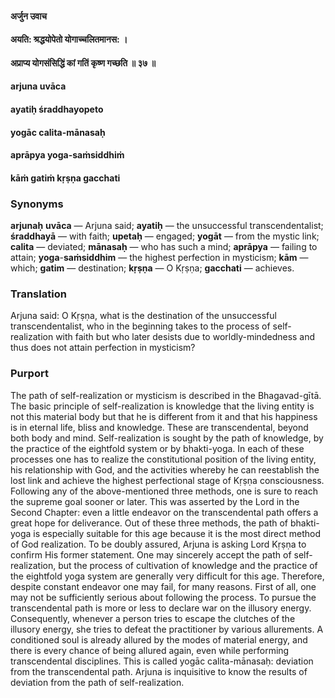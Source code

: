 #### अर्जुन उवाच
#### अयति: श्रद्धयोपेतो योगाच्चलितमानस: ।
#### अप्राप्य योगसंसिद्धिं कां गतिं कृष्ण गच्छति ॥ ३७ ॥

#### arjuna uvāca
#### ayatiḥ śraddhayopeto
#### yogāc calita-mānasaḥ
#### aprāpya yoga-saṁsiddhiṁ
#### kāṁ gatiṁ kṛṣṇa gacchati

### Synonyms

**arjunaḥ** **uvāca** — Arjuna said; **ayatiḥ** — the unsuccessful transcendentalist; **śraddhayā** — with faith; **upetaḥ** — engaged; **yogāt** — from the mystic link; **calita** — deviated; **mānasaḥ** — who has such a mind; **aprāpya** — failing to attain; **yoga**-**saṁsiddhim** — the highest perfection in mysticism; **kām** — which; **gatim** — destination; **kṛṣṇa** — O Kṛṣṇa; **gacchati** — achieves.

### Translation

Arjuna said: O Kṛṣṇa, what is the destination of the unsuccessful transcendentalist, who in the beginning takes to the process of self-realization with faith but who later desists due to worldly-mindedness and thus does not attain perfection in mysticism?

### Purport

The path of self-realization or mysticism is described in the Bhagavad-gītā. The basic principle of self-realization is knowledge that the living entity is not this material body but that he is different from it and that his happiness is in eternal life, bliss and knowledge. These are transcendental, beyond both body and mind. Self-realization is sought by the path of knowledge, by the practice of the eightfold system or by bhakti-yoga. In each of these processes one has to realize the constitutional position of the living entity, his relationship with God, and the activities whereby he can reestablish the lost link and achieve the highest perfectional stage of Kṛṣṇa consciousness. Following any of the above-mentioned three methods, one is sure to reach the supreme goal sooner or later. This was asserted by the Lord in the Second Chapter: even a little endeavor on the transcendental path offers a great hope for deliverance. Out of these three methods, the path of bhakti-yoga is especially suitable for this age because it is the most direct method of God realization. To be doubly assured, Arjuna is asking Lord Kṛṣṇa to confirm His former statement. One may sincerely accept the path of self-realization, but the process of cultivation of knowledge and the practice of the eightfold yoga system are generally very difficult for this age. Therefore, despite constant endeavor one may fail, for many reasons. First of all, one may not be sufficiently serious about following the process. To pursue the transcendental path is more or less to declare war on the illusory energy. Consequently, whenever a person tries to escape the clutches of the illusory energy, she tries to defeat the practitioner by various allurements. A conditioned soul is already allured by the modes of material energy, and there is every chance of being allured again, even while performing transcendental disciplines. This is called yogāc calita-mānasaḥ: deviation from the transcendental path. Arjuna is inquisitive to know the results of deviation from the path of self-realization.
